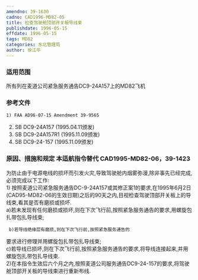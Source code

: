 ```yaml
---
amendno: 39-1630  
cadno: CAD1996-MD82-05  
title: 检查驾驶舱顶部开关板导线束  
publishdate: 1996-05-15  
effdate: 1996-05-15  
tags: MD82  
categories: 东北管理局  
author: 徐江华  
---
```

  
### 适用范围  
所有列在麦道公司紧急服务通告DC9-24A157上的MD82飞机  
  
<!--more-->  
### 参考文件  
    1) FAA AD96-07-15 Amendment 39-9565  
2) SB DC9-24A157 (1995.04.11颁发)  
3) SB DC9-24A157R1 (1995.11.09颁发)  
4) SB DC9-24-157 (1995.11.09颁发)  
  
### 原因、措施和规定 本适航指令替代 CAD1995-MD82-06，39-1423  
为防止由于电源电线的损坏而引发火灾,导致驾驶舱内烟雾弥漫,除非事先已经完成,必须完成以下工作:  
     1) 按照麦道公司紧急服务通告DC-9-24A157或其修正案1的要求,在1995年6月2日(CAD95-MD82-06的生效日期)之后的90天之内,目视检查驾驶顶部开关板上的导线束,看其是否有磨损或损坏.  
     a)若未发现有任何磨损或损坏,则在下次飞行前,按照紧急服务通告的要求,用螺旋包扎带包扎导线束;  
  
     b)若导线绝缘层有磨损,则在下次飞行前,按照紧急服务通告的  
  
要求进行修理并用螺旋包扎带包扎导线束;  
     c)若导线已损坏,则在下次飞行前,按照紧急服务通告的要求,将导线连接起来,并用螺旋包扎带包扎导线束.  
2)在本指令生效后六个月之内,按照麦道公司服务通告DC9-24-157的要求,将驾驶舱顶部开关板的导线束进行重新布线.  
  
